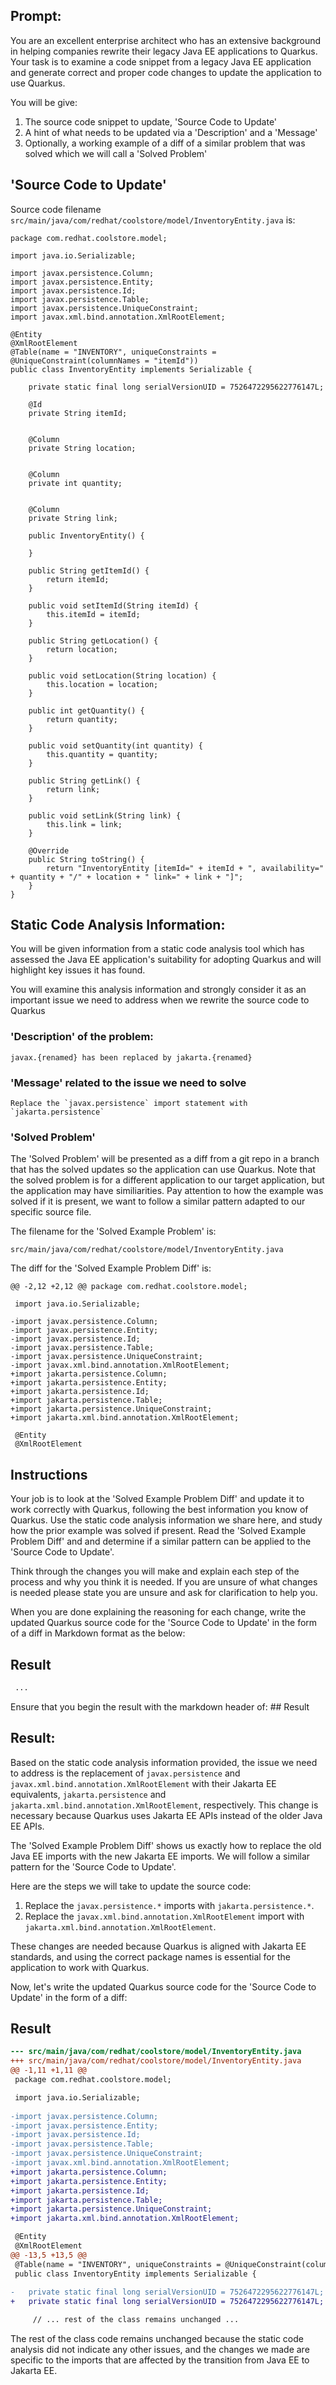 ## Prompt:
You are an excellent enterprise architect who has an extensive
background in helping companies rewrite their legacy Java EE applications to 
Quarkus.  Your task is to examine a code snippet from a legacy Java EE application and 
generate correct and proper code changes to update the application to use Quarkus.

You will be give:
1. The source code snippet to update, 'Source Code to Update'
2. A hint of what needs to be updated via a 'Description' and a 'Message'
3. Optionally, a working example of a diff of a similar problem that was solved which we will call a 'Solved Problem'

## 'Source Code to Update'
Source code filename ``` src/main/java/com/redhat/coolstore/model/InventoryEntity.java ``` is:
```
package com.redhat.coolstore.model;

import java.io.Serializable;

import javax.persistence.Column;
import javax.persistence.Entity;
import javax.persistence.Id;
import javax.persistence.Table;
import javax.persistence.UniqueConstraint;
import javax.xml.bind.annotation.XmlRootElement;

@Entity
@XmlRootElement
@Table(name = "INVENTORY", uniqueConstraints = @UniqueConstraint(columnNames = "itemId"))
public class InventoryEntity implements Serializable {

	private static final long serialVersionUID = 7526472295622776147L; 

    @Id
    private String itemId;


    @Column
    private String location;


    @Column
    private int quantity;


    @Column
    private String link;

    public InventoryEntity() {

    }

    public String getItemId() {
		return itemId;
	}

	public void setItemId(String itemId) {
		this.itemId = itemId;
	}

	public String getLocation() {
		return location;
	}

	public void setLocation(String location) {
		this.location = location;
	}

	public int getQuantity() {
		return quantity;
	}

	public void setQuantity(int quantity) {
		this.quantity = quantity;
	}

	public String getLink() {
		return link;
	}

	public void setLink(String link) {
		this.link = link;
	}

	@Override
    public String toString() {
        return "InventoryEntity [itemId=" + itemId + ", availability=" + quantity + "/" + location + " link=" + link + "]";
    }
}

```

## Static Code Analysis Information:

You will be given information from a static code analysis tool which has assessed the 
Java EE application's suitability for adopting Quarkus and will highlight key issues it has found.

You will examine this analysis information and strongly consider it as an important 
issue we need to address when we rewrite the source code to Quarkus

### 'Description' of the problem: 
```
javax.{renamed} has been replaced by jakarta.{renamed}

```

### 'Message' related to the issue we need to solve
```
Replace the `javax.persistence` import statement with `jakarta.persistence`
```

### 'Solved Problem'
The 'Solved Problem' will be presented as a diff from a git repo in a branch that has
the solved updates so the application can use Quarkus. Note that the solved problem is 
for a different application to our target application, but the application may have similiarities.
Pay attention to how the example was solved if it is present, we want to follow a similar 
pattern adapted to our specific source file.

The filename for the 'Solved Example Problem' is:
```
src/main/java/com/redhat/coolstore/model/InventoryEntity.java
```

The diff for the 'Solved Example Problem Diff' is:
```
@@ -2,12 +2,12 @@ package com.redhat.coolstore.model;
 
 import java.io.Serializable;
 
-import javax.persistence.Column;
-import javax.persistence.Entity;
-import javax.persistence.Id;
-import javax.persistence.Table;
-import javax.persistence.UniqueConstraint;
-import javax.xml.bind.annotation.XmlRootElement;
+import jakarta.persistence.Column;
+import jakarta.persistence.Entity;
+import jakarta.persistence.Id;
+import jakarta.persistence.Table;
+import jakarta.persistence.UniqueConstraint;
+import jakarta.xml.bind.annotation.XmlRootElement;
 
 @Entity
 @XmlRootElement

```


## Instructions
Your job is to look at the 'Solved Example Problem Diff' and update it to work correctly with Quarkus,
following the best information you know of Quarkus.  Use the static code analysis information we share 
here, and study how the prior example was solved if present.  Read the 'Solved Example Problem Diff'
and and determine if a similar pattern can be applied to the 'Source Code to Update'.

Think through the changes you will make and explain each step of the process and why you think it is needed.
If you are unsure of what changes is needed please state you are unsure and ask 
for clarification to help you.

When you are done explaining the reasoning for each change, write the updated 
Quarkus source code for the 'Source Code to Update' in the form of a diff
in Markdown format as the below:

## Result
```diff
 ...
```

Ensure that you begin the result with the markdown header of: ## Result


## Result:
Based on the static code analysis information provided, the issue we need to address is the replacement of `javax.persistence` and `javax.xml.bind.annotation.XmlRootElement` with their Jakarta EE equivalents, `jakarta.persistence` and `jakarta.xml.bind.annotation.XmlRootElement`, respectively. This change is necessary because Quarkus uses Jakarta EE APIs instead of the older Java EE APIs.

The 'Solved Example Problem Diff' shows us exactly how to replace the old Java EE imports with the new Jakarta EE imports. We will follow a similar pattern for the 'Source Code to Update'.

Here are the steps we will take to update the source code:

1. Replace the `javax.persistence.*` imports with `jakarta.persistence.*`.
2. Replace the `javax.xml.bind.annotation.XmlRootElement` import with `jakarta.xml.bind.annotation.XmlRootElement`.

These changes are needed because Quarkus is aligned with Jakarta EE standards, and using the correct package names is essential for the application to work with Quarkus.

Now, let's write the updated Quarkus source code for the 'Source Code to Update' in the form of a diff:

## Result
```diff
--- src/main/java/com/redhat/coolstore/model/InventoryEntity.java
+++ src/main/java/com/redhat/coolstore/model/InventoryEntity.java
@@ -1,11 +1,11 @@
 package com.redhat.coolstore.model;

 import java.io.Serializable;
 
-import javax.persistence.Column;
-import javax.persistence.Entity;
-import javax.persistence.Id;
-import javax.persistence.Table;
-import javax.persistence.UniqueConstraint;
-import javax.xml.bind.annotation.XmlRootElement;
+import jakarta.persistence.Column;
+import jakarta.persistence.Entity;
+import jakarta.persistence.Id;
+import jakarta.persistence.Table;
+import jakarta.persistence.UniqueConstraint;
+import jakarta.xml.bind.annotation.XmlRootElement;

 @Entity
 @XmlRootElement
@@ -13,5 +13,5 @@
 @Table(name = "INVENTORY", uniqueConstraints = @UniqueConstraint(columnNames = "itemId"))
 public class InventoryEntity implements Serializable {
 
-	private static final long serialVersionUID = 7526472295622776147L; 
+	private static final long serialVersionUID = 7526472295622776147L;

     // ... rest of the class remains unchanged ...
```

The rest of the class code remains unchanged because the static code analysis did not indicate any other issues, and the changes we made are specific to the imports that are affected by the transition from Java EE to Jakarta EE.

